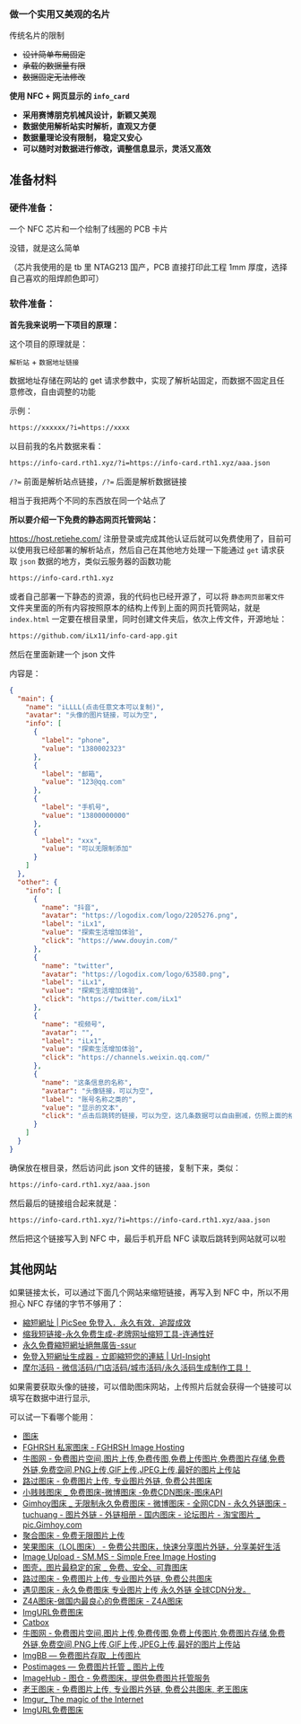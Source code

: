 ### 做一个实用又美观的名片

传统名片的限制

- ~~设计简单布局固定~~
- ~~承载的数据量有限~~
- ~~数据固定无法修改~~

**使用 NFC + 网页显示的 `info_card`** 

- **采用赛博朋克机械风设计，新颖又美观**
- **数据使用解析站实时解析，直观又方便**
- **数据量理论没有限制， 稳定又安心**
- **可以随时对数据进行修改，调整信息显示，灵活又高效**

## 准备材料

### 硬件准备：

一个 NFC 芯片和一个绘制了线圈的 PCB 卡片

没错，就是这么简单

（芯片我使用的是 tb 里 NTAG213 国产，PCB 直接打印此工程 1mm 厚度，选择自己喜欢的阻焊颜色即可）

### 软件准备：

**首先我来说明一下项目的原理：**

这个项目的原理就是：

`解析站` + `数据地址链接`

数据地址存储在网站的 get 请求参数中，实现了解析站固定，而数据不固定且任意修改，自由调整的功能

示例：

```bash
https://xxxxxx/?i=https://xxxx
```

以目前我的名片数据来看：

```bash
https://info-card.rth1.xyz/?i=https://info-card.rth1.xyz/aaa.json
```

`/?=` 前面是解析站点链接，`/?=`  后面是解析数据链接

相当于我把两个不同的东西放在同一个站点了

**所以要介绍一下免费的静态网页托管网站：**

https://host.retiehe.com/
注册登录或完成其他认证后就可以免费使用了，目前可以使用我已经部署的解析站点，然后自己在其他地方处理一下能通过 `get`  请求获取 `json`  数据的地方，类似云服务器的函数功能

```bash
https://info-card.rth1.xyz
```

或者自己部署一下静态的资源，我的代码也已经开源了，可以将 `静态网页部署文件`文件夹里面的所有内容按照原本的结构上传到上面的网页托管网站，就是 `index.html` 一定要在根目录里，同时创建文件夹后，依次上传文件，开源地址：

```bash
https://github.com/iLx11/info-card-app.git
```

然后在里面新建一个 json 文件

内容是：

```json
{
  "main": {
    "name": "iLLLL(点击任意文本可以复制)",
    "avatar": "头像的图片链接，可以为空",
    "info": [
      {
        "label": "phone",
        "value": "1380002323"
      },
      {
        "label": "邮箱",
        "value": "123@qq.com"
      },
      {
        "label": "手机号",
        "value": "13800000000"
      },
      {
        "label": "xxx",
        "value": "可以无限制添加"
      }
    ]
  },
  "other": {
    "info": [
      {
        "name": "抖音",
        "avatar": "https://logodix.com/logo/2205276.png",
        "label": "iLx1",
        "value": "探索生活增加体验",
        "click": "https://www.douyin.com/"
      },
      {
        "name": "twitter",
        "avatar": "https://logodix.com/logo/63580.png",
        "label": "iLx1",
        "value": "探索生活增加体验",
        "click": "https://twitter.com/iLx1"
      },
      {
        "name": "视频号",
        "avatar": "",
        "label": "iLx1",
        "value": "探索生活增加体验",
        "click": "https://channels.weixin.qq.com/"
      },
      {
        "name": "这条信息的名称",
        "avatar": "头像链接，可以为空",
        "label": "账号名称之类的",
        "value": "显示的文本",
        "click": "点击后跳转的链接，可以为空，这几条数据可以自由删减，仿照上面的格式复制修改就行"
      }
    ]
  }
}
```

确保放在根目录，然后访问此 json 文件的链接，复制下来，类似：
```bash
https://info-card.rth1.xyz/aaa.json
```

然后最后的链接组合起来就是：

```bash
https://info-card.rth1.xyz/?i=https://info-card.rth1.xyz/aaa.json
```

然后把这个链接写入到 NFC 中，最后手机开启 NFC 读取后跳转到网站就可以啦

## 其他网站

如果链接太长，可以通过下面几个网站来缩短链接，再写入到 NFC 中，所以不用担心 NFC 存储的字节不够用了：

- [縮短網址 | PicSee 免登入．永久有效．追蹤成效](https://picsee.io/)
- [缩我短链接-永久免费生成-老牌网址缩短工具-连通性好](https://suowo.cn/)
- [永久免費縮短網址絕無廣告-ssur](https://ssur.cc/)
- [免登入短網址生成器 - 立即縮短您的連結 | Url-Insight](https://www.url-ins.com/shorten/)
- [摩尔活码 - 微信活码/门店活码/城市活码/永久活码生成制作工具！](https://molelink.cn/hm)

如果需要获取头像的链接，可以借助图床网站，上传照片后就会获得一个链接可以填写在数据中进行显示,

可以试一下看哪个能用：

- [图床](https://sm.ms/)
- [FGHRSH 私家图床 - FGHRSH Image Hosting](https://img.fghrsh.net/)
- [牛图网 - 免费图片空间,图片上传,免费传图,免费上传图片,免费图片存储,免费外链,免费空间,PNG上传,GIF上传,JPEG上传,最好的图片上传站](https://niupic.com/)
- [路过图床 - 免费图片上传, 专业图片外链, 免费公共图床](https://imgtu.com/)
- [小贱贱图床 _ 免费图床-微博图床 -免费CDN图床-图床API](https://pic.xiaojianjian.net/)
- [Gimhoy图床 _ 无限制永久免费图床 - 微博图床 - 全网CDN - 永久外链图床 - tuchuang - 图片外链 - 外链相册 - 国内图床 - 论坛图片 - 淘宝图片 _ pic.Gimhoy.com](https://pic.gimhoy.com/)
- [聚合图床 - 免费无限图片上传](https://www.superbed.cn/)
- [笑果图床（LOL图床） - 免费公共图床，快速分享图片外链，分享美好生活](https://imagelol.com/?utm_source=iplaysoft.com&hmsr=iplaysoft.com)
- [Image Upload - SM.MS - Simple Free Image Hosting](https://sm.ms/?utm_source=iplaysoft.com&hmsr=iplaysoft.com)
- [图壳，图片最稳定的家 _ 免费、安全、可靠图床](https://imgkr.com/?utm_source=iplaysoft.com&hmsr=iplaysoft.com)
- [路过图床 - 免费图片上传, 专业图片外链, 免费公共图床](https://imgtu.com/?utm_source=iplaysoft.com&hmsr=iplaysoft.com)
- [遇见图床 - 永久免费图床 专业图片上传 永久外链 全球CDN分发。](https://www.hualigs.cn/?utm_source=iplaysoft.com&hmsr=iplaysoft.com)
- [Z4A图床-做国内最良心的免费图床 - Z4A图床](https://z4a.net/?utm_source=iplaysoft.com&hmsr=iplaysoft.com)
- [ImgURL免费图床](https://imgurl.org/?utm_source=iplaysoft.com&hmsr=iplaysoft.com)
- [Catbox](https://catbox.moe/?utm_source=iplaysoft.com&hmsr=iplaysoft.com)
- [牛图网 - 免费图片空间,图片上传,免费传图,免费上传图片,免费图片存储,免费外链,免费空间,PNG上传,GIF上传,JPEG上传,最好的图片上传站](https://www.niupic.com/?utm_source=iplaysoft.com&hmsr=iplaysoft.com)
- [ImgBB — 免费图片存取_上传图片](https://imgbb.com/?utm_source=iplaysoft.com&hmsr=iplaysoft.com)
- [Postimages — 免费图片托管 _ 图片上传](https://postimages.org/?utm_source=iplaysoft.com&hmsr=iplaysoft.com)
- [ImageHub - 图仓 - 免费图床，提供免费图片托管服务](https://www.imagehub.cc/?utm_source=iplaysoft.com&hmsr=iplaysoft.com)
- [老王图床 - 免费图片上传, 专业图片外链, 免费公共图床, 老王图床](https://img.gejiba.com/?utm_source=iplaysoft.com&hmsr=iplaysoft.com)
- [Imgur_ The magic of the Internet](https://imgur.com/?utm_source=iplaysoft.com&hmsr=iplaysoft.com)
- [ImgURL免费图床](https://imgurl.org/)

